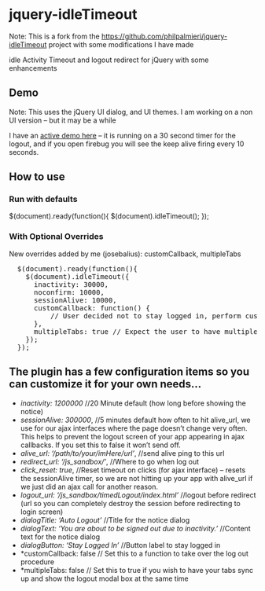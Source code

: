 # jquery-idleTimeout

Note: This is a fork from the https://github.com/philpalmieri/jquery-idleTimeout project with some modifications I have made

idle Activity Timeout and logout redirect for jQuery with some enhancements

## Demo

Note: This uses the jQuery UI dialog, and UI themes.  I am working on a non UI version – but it may be a while

I have an [active demo here](http://www.philpalmieri.com/js_sandbox/timedLogout/) – it is running on a 30 second timer for the logout, and if you open firebug you will see the keep alive firing every 10 seconds.

## How to use

### Run with defaults
  
  $(document).ready(function(){
    $(document).idleTimeout();
  });


### With Optional Overrides

New overrides added by me (josebalius): customCallback, multipleTabs

<pre>
  $(document).ready(function(){
    $(document).idleTimeout({
      inactivity: 30000,
      noconfirm: 10000,
      sessionAlive: 10000,
      customCallback: function() {
          // User decided not to stay logged in, perform custom action
      },
      multipleTabs: true // Expect the user to have multiple tabs sync up using https://github.com/marcuswestin/store.js    
    });
  });
</pre>

## The plugin has a few configuration items so you can customize it for your own needs…

- *inactivity: 1200000* //20 Minute default (how long before showing the notice)
- *sessionAlive: 300000*, //5 minutes default how often to hit alive_url, we use for our ajax interfaces where the page doesn’t change very often. This helps to prevent the logout screen of your app appearing in ajax callbacks.  If you set this to false it won’t send off.
- *alive_url: ‘/path/to/your/imHere/url’*, //send alive ping to this url
- *redirect_url: ‘/js_sandbox/’*, //Where to go when log out
- *click_reset: true*, //Reset timeout on clicks (for ajax interface) – resets the sessionAlive timer, so we are not hitting up your app with alive_url if we just did an ajax call for another  reason.
- *logout_url: ‘/js_sandbox/timedLogout/index.html’* //logout before redirect (url so you can completely destroy the session before redirecting to login screen)
- *dialogTitle: ‘Auto Logout’* //Title for the notice dialog 
- *dialogText: ‘You are about to be signed out due to inactivity.’* //Content text for the notice dialog
- *dialogButton: ‘Stay Logged In’* //Button label to stay logged in
- *customCallback: false // Set this to a function to take over the log out procedure
- *multipleTabs: false // Set this to true if you wish to have your tabs sync up and show the logout modal box at the same time
